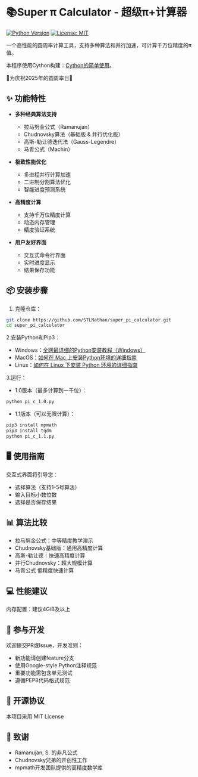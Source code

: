 # 📚Super π Calculator - 超级π+计算器

[![Python Version](https://img.shields.io/badge/python-3.6+-blue.svg)](https://www.python.org/)
[![License: MIT](https://img.shields.io/badge/License-MIT-yellow.svg)](https://opensource.org/licenses/MIT)

一个高性能的圆周率计算工具，支持多种算法和并行加速，可计算千万位精度的π值。

本程序使用Cython构建：[Cython的简单使用](https://www.cnblogs.com/freeweb/p/6548208.html)。

🎉为庆祝2025年的圆周率日🎉

## ✨ 功能特性

- **多种经典算法支持**
  - 拉马努金公式（Ramanujan）
  - Chudnovsky算法（基础版 & 并行优化版）
  - 高斯-勒让德迭代法（Gauss-Legendre）
  - 马青公式（Machin）
  
- **极致性能优化**
  - 多进程并行计算加速
  - 二进制分割算法优化
  - 智能进度预测系统
  
- **高精度计算**
  - 支持千万位精度计算
  - 动态内存管理
  - 精度验证系统

- **用户友好界面**
  - 交互式命令行界面
  - 实时进度显示
  - 结果保存功能

## 📦 安装步骤

1. 克隆仓库：
```bash
git clone https://github.com/STLNathan/super_pi_calculator.git
cd super_pi_calculator
```

2.安装Python和Pip3：
- Windows：[全网最详细的Python安装教程（Windows）](https://zhuanlan.zhihu.com/p/344887837)
- MacOS：[如何在 Mac 上安装Python环境的详细指南](blog.csdn.net/linnaa6/article/details/145408266)
- Linux：[如何在 Linux 下安装 Python 环境的详细指南](https://xie.infoq.cn/article/8dc39ff330bc650542d2b2e6e)

3.运行：
- 1.0版本（最多计算到一千位）：

```bash
python pi_c_1.0.py
```

- 1.1版本（可以无限计算）：
```bash
pip3 install mpmath
pip3 install tqdm
python pi_c_1.1.py
```

## 🖥️ 使用指南

交互式界面将引导您：
- 选择算法（支持1-5号算法）
- 输入目标小数位数
- 选择是否保存结果


## 📊 算法比较
- 拉马努金公式：中等精度教学演示
- Chudnovsky基础版：通用高精度计算
- 高斯-勒让德：快速高精度计算
- 并行Chudnovsky：超大规模计算
- 马青公式	低精度快速计算
  
## 💻 性能建议
内存配置：建议4GiB及以上

## 🤝 参与开发
欢迎提交PR或Issue，开发准则：
- 新功能请创建feature分支
- 使用Google-style Python注释规范
- 重要功能需包含单元测试
- 遵循PEP8代码格式规范


## 📄 开源协议
本项目采用 MIT License

## 🙏 致谢
- Ramanujan, S. 的非凡公式
- Chudnovsky兄弟的开创性工作
- mpmath开发团队提供的高精度数学库
